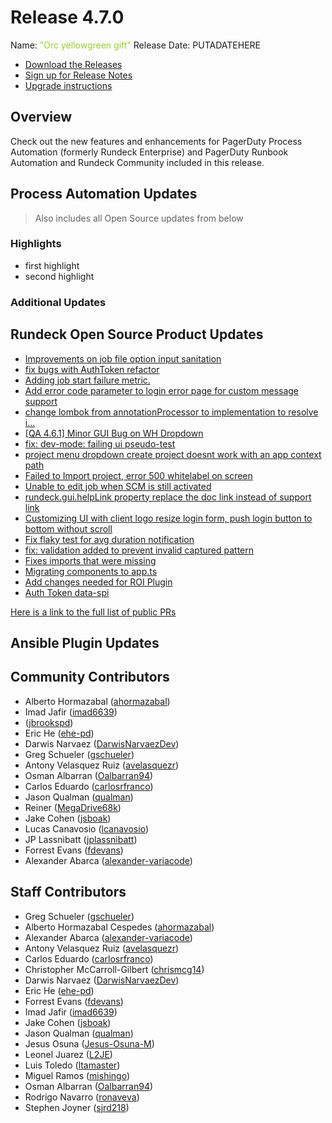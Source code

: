 # Release 4.7.0

Name: <span style="color: yellowgreen"><span class="glyphicon glyphicon-gift"></span> "Orc yellowgreen gift"</span>
Release Date: PUTADATEHERE

- [Download the Releases](https://download.rundeck.com/)
- [Sign up for Release Notes](https://www.rundeck.com/release-notes-signup)
- [Upgrade instructions](/upgrading/)

## Overview

Check out the new features and enhancements for PagerDuty Process Automation (formerly Rundeck Enterprise) and PagerDuty Runbook Automation and Rundeck Community included in this release.

## Process Automation Updates

> Also includes all Open Source updates from below

### Highlights

- first highlight
- second highlight

### Additional Updates




## Rundeck Open Source Product Updates

* [Improvements on job file option input sanitation](https://github.com/rundeck/rundeck/pull/7911)
* [fix bugs with AuthToken refactor](https://github.com/rundeck/rundeck/pull/7910)
* [Adding job start failure metric.](https://github.com/rundeck/rundeck/pull/7909)
* [Add error code parameter to login error page for custom message support](https://github.com/rundeck/rundeck/pull/7906)
* [change lombok from annotationProcessor to implementation to resolve i…](https://github.com/rundeck/rundeck/pull/7901)
* [[QA 4.6.1] Minor GUI Bug on WH Dropdown](https://github.com/rundeck/rundeck/pull/7899)
* [fix: dev-mode: failing ui pseudo-test](https://github.com/rundeck/rundeck/pull/7892)
* [project menu dropdown create project doesnt work with an app context path](https://github.com/rundeck/rundeck/pull/7890)
* [Failed to Import project, error 500 whitelabel on screen](https://github.com/rundeck/rundeck/pull/7887)
* [Unable to edit job when SCM is still activated](https://github.com/rundeck/rundeck/pull/7885)
* [rundeck.gui.helpLink property replace the doc link instead of support link](https://github.com/rundeck/rundeck/pull/7880)
* [Customizing UI with client logo resize login form, push login button to bottom without scroll](https://github.com/rundeck/rundeck/pull/7878)
* [Fix flaky test for avg duration notification](https://github.com/rundeck/rundeck/pull/7876)
* [fix: validation added to prevent invalid captured pattern](https://github.com/rundeck/rundeck/pull/7873)
* [Fixes imports that were missing](https://github.com/rundeck/rundeck/pull/7871)
* [Migrating components to app.ts](https://github.com/rundeck/rundeck/pull/7870)
* [Add changes needed for ROI Plugin](https://github.com/rundeck/rundeck/pull/7866)
* [Auth Token data-spi ](https://github.com/rundeck/rundeck/pull/7837)


[Here is a link to the full list of public PRs](https://github.com/rundeck/rundeck/pulls?q=is%3Apr+milestone%3A4.7.0+is%3Aclosed)

## Ansible Plugin Updates


## Community Contributors

* Alberto Hormazabal ([ahormazabal](https://github.com/ahormazabal))
* Imad Jafir ([imad6639](https://github.com/imad6639))
*  ([jbrookspd](https://github.com/jbrookspd))
* Eric He ([ehe-pd](https://github.com/ehe-pd))
* Darwis Narvaez ([DarwisNarvaezDev](https://github.com/DarwisNarvaezDev))
* Greg Schueler ([gschueler](https://github.com/gschueler))
* Antony Velasquez Ruiz ([avelasquezr](https://github.com/avelasquezr))
* Osman Albarran ([Oalbarran94](https://github.com/Oalbarran94))
* Carlos Eduardo ([carlosrfranco](https://github.com/carlosrfranco))
* Jason Qualman ([qualman](https://github.com/qualman))
* Reiner ([MegaDrive68k](https://github.com/MegaDrive68k))
* Jake Cohen ([jsboak](https://github.com/jsboak))
* Lucas Canavosio ([lcanavosio](https://github.com/lcanavosio))
* JP Lassnibatt ([jplassnibatt](https://github.com/jplassnibatt))
* Forrest Evans ([fdevans](https://github.com/fdevans))
* Alexander Abarca ([alexander-variacode](https://github.com/alexander-variacode))


## Staff Contributors

* Greg Schueler ([gschueler](https://github.com/gschueler))
* Alberto Hormazabal Cespedes ([ahormazabal](https://github.com/ahormazabal))
* Alexander Abarca ([alexander-variacode](https://github.com/alexander-variacode))
* Antony Velasquez Ruiz ([avelasquezr](https://github.com/avelasquezr))
* Carlos Eduardo ([carlosrfranco](https://github.com/carlosrfranco))
* Christopher McCarroll-Gilbert ([chrismcg14](https://github.com/chrismcg14))
* Darwis Narvaez ([DarwisNarvaezDev](https://github.com/DarwisNarvaezDev))
* Eric He ([ehe-pd](https://github.com/ehe-pd))
* Forrest Evans ([fdevans](https://github.com/fdevans))
* Imad Jafir ([imad6639](https://github.com/imad6639))
* Jake Cohen ([jsboak](https://github.com/jsboak))
* Jason Qualman ([qualman](https://github.com/qualman))
* Jesus Osuna ([Jesus-Osuna-M](https://github.com/Jesus-Osuna-M))
* Leonel Juarez ([L2JE](https://github.com/L2JE))
* Luis Toledo ([ltamaster](https://github.com/ltamaster))
* Miguel Ramos ([mishingo](https://github.com/mishingo))
* Osman Albarran ([Oalbarran94](https://github.com/Oalbarran94))
* Rodrigo Navarro ([ronaveva](https://github.com/ronaveva))
* Stephen Joyner ([sjrd218](https://github.com/sjrd218))

